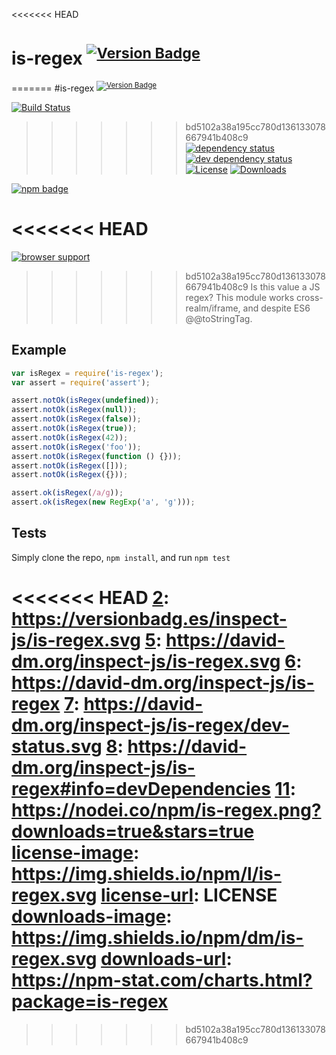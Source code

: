 <<<<<<< HEAD
# is-regex <sup>[![Version Badge][2]][1]</sup>

=======
#is-regex <sup>[![Version Badge][2]][1]</sup>

[![Build Status][3]][4]
>>>>>>> bd5102a38a195cc780d136133078667941b408c9
[![dependency status][5]][6]
[![dev dependency status][7]][8]
[![License][license-image]][license-url]
[![Downloads][downloads-image]][downloads-url]

[![npm badge][11]][1]

<<<<<<< HEAD
=======
[![browser support][9]][10]

>>>>>>> bd5102a38a195cc780d136133078667941b408c9
Is this value a JS regex?
This module works cross-realm/iframe, and despite ES6 @@toStringTag.

## Example

```js
var isRegex = require('is-regex');
var assert = require('assert');

assert.notOk(isRegex(undefined));
assert.notOk(isRegex(null));
assert.notOk(isRegex(false));
assert.notOk(isRegex(true));
assert.notOk(isRegex(42));
assert.notOk(isRegex('foo'));
assert.notOk(isRegex(function () {}));
assert.notOk(isRegex([]));
assert.notOk(isRegex({}));

assert.ok(isRegex(/a/g));
assert.ok(isRegex(new RegExp('a', 'g')));
```

## Tests
Simply clone the repo, `npm install`, and run `npm test`

[1]: https://npmjs.org/package/is-regex
<<<<<<< HEAD
[2]: https://versionbadg.es/inspect-js/is-regex.svg
[5]: https://david-dm.org/inspect-js/is-regex.svg
[6]: https://david-dm.org/inspect-js/is-regex
[7]: https://david-dm.org/inspect-js/is-regex/dev-status.svg
[8]: https://david-dm.org/inspect-js/is-regex#info=devDependencies
[11]: https://nodei.co/npm/is-regex.png?downloads=true&stars=true
[license-image]: https://img.shields.io/npm/l/is-regex.svg
[license-url]: LICENSE
[downloads-image]: https://img.shields.io/npm/dm/is-regex.svg
[downloads-url]: https://npm-stat.com/charts.html?package=is-regex
=======
[2]: http://versionbadg.es/ljharb/is-regex.svg
[3]: https://travis-ci.org/ljharb/is-regex.svg
[4]: https://travis-ci.org/ljharb/is-regex
[5]: https://david-dm.org/ljharb/is-regex.svg
[6]: https://david-dm.org/ljharb/is-regex
[7]: https://david-dm.org/ljharb/is-regex/dev-status.svg
[8]: https://david-dm.org/ljharb/is-regex#info=devDependencies
[9]: https://ci.testling.com/ljharb/is-regex.png
[10]: https://ci.testling.com/ljharb/is-regex
[11]: https://nodei.co/npm/is-regex.png?downloads=true&stars=true
[license-image]: http://img.shields.io/npm/l/is-regex.svg
[license-url]: LICENSE
[downloads-image]: http://img.shields.io/npm/dm/is-regex.svg
[downloads-url]: http://npm-stat.com/charts.html?package=is-regex
>>>>>>> bd5102a38a195cc780d136133078667941b408c9

